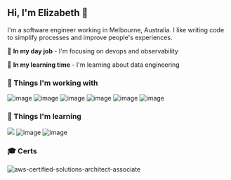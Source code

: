 ## Hi, I'm Elizabeth 👋
I'm a software engineer working in Melbourne, Australia. I like writing code to simplify processes and improve people's experiences. 

🔭 **In my day job** - I'm focusing on devops and observability

🌼 **In my learning time** - I'm learning about data engineering

### 🌴 Things I'm working with
![image](https://img.shields.io/badge/Go-00ADD8?style=for-the-badge&logo=go&logoColor=white) ![image](https://img.shields.io/badge/React-20232A?style=for-the-badge&logo=react&logoColor=61DAFB) ![image](https://img.shields.io/badge/TypeScript-007ACC?style=for-the-badge&logo=typescript&logoColor=white) ![image](https://img.shields.io/badge/AWS-FF9900?style=for-the-badge&logo=amazonaws&logoColor=white) ![image](https://img.shields.io/badge/Docker-2CA5E0?style=for-the-badge&logo=docker&logoColor=white) ![image](https://img.shields.io/badge/GitHub-20232A?style=for-the-badge&logo=github&logoColor=white)

### 🌱 Things I'm learning
![](https://img.shields.io/badge/Python-F7DF1E?style=for-the-badge&logo=python&logoColor=black) ![image](https://img.shields.io/badge/PostgreSQL-316192?style=for-the-badge&logo=postgresql&logoColor=white) ![image](https://img.shields.io/badge/GitHub_Actions-20232A?style=for-the-badge&logo=github-actions&logoColor=white)

### 🎓 Certs
![aws-certified-solutions-architect-associate](https://github.com/ElizabethWhiley/elizabethwhiley/assets/53459911/5b88522f-323b-41ad-a69f-c9fbcfaffa83)
